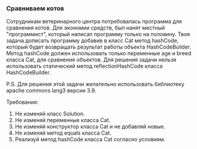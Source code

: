 
### Сравниваем котов

Сотрудникам ветеринарного центра потребовалась программа для сравнения котов.
Для экономии средств, был нанят местный "программист", который написал программу только на половину.
Твоя задача дописать программу добавив в класс Cat метод hashCode, который будет возвращать результат работы объекта HashCodeBuilder.
Метод hashCode должен использовать только переменные age и breed класса Cat, для сравнения объектов.
Для решения задачи нельзя использовать статический метод reflectionHashCode класса HashCodeBuilder.

P.S. Для решения этой задачи желательно использовать библиотеку apache commons lang3 версии 3.9.


Требования:
1.	Не изменяй класс Solution.
2.	Не изменяй переменные класса Cat.
3.	Не изменяй конструктор класса Cat и не добавляй новые.
4.	Не изменяй метод equals класса Cat.
5.	Реализуй метод hashCode класса Cat согласно условиям.


